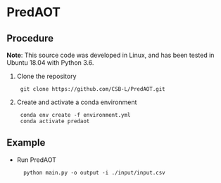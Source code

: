 # PredAOT

## Procedure

**Note**: 
This source code was developed in Linux, and has been tested in Ubuntu 18.04 with Python 3.6.

1. Clone the repository

        git clone https://github.com/CSB-L/PredAOT.git

2. Create and activate a conda environment

        conda env create -f environment.yml
        conda activate predaot

## Example

- Run PredAOT

        python main.py -o output -i ./input/input.csv
